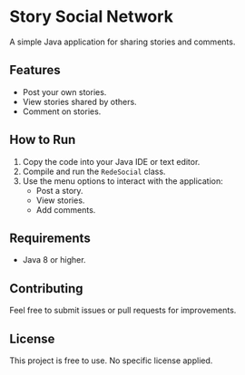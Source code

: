 # Story Social Network

A simple Java application for sharing stories and comments.

## Features

- Post your own stories.
- View stories shared by others.
- Comment on stories.

## How to Run

1. Copy the code into your Java IDE or text editor.
2. Compile and run the `RedeSocial` class.
3. Use the menu options to interact with the application:
   - Post a story.
   - View stories.
   - Add comments.

## Requirements

- Java 8 or higher.


## Contributing

Feel free to submit issues or pull requests for improvements.

## License

This project is free to use. No specific license applied.

